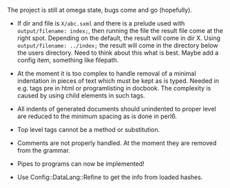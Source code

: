 
The project is still at omega state, bugs come and go (hopefully).

* If dir and file is ```X/abc.sxml``` and there is a prelude used with ```output/filename: index;```, then running the file the result file come at the right spot. Depending on the default, the result will come in dir X. Using ```output/filename: ../index;``` the result will come in the directory below the users directory. Need to think about this what is best. Maybe add a config item, something like filepath.

* At the moment it is too complex to handle removal of a minimal indentation in pieces of text which must be kept as is typed. Needed in e.g. tags pre in html or programlisting in docbook. The complexity is caused by using child elements in such tags.

* All indents of generated documents should unindented to proper level are reduced to the minimum spacing as is done in perl6.

* Top level tags cannot be a method or substitution.

* Comments are not properly handled. At the moment they are removed from the grammar.

* Pipes to programs can now be implemented!

* Use Config::DataLang::Refine to get the info from loaded hashes.

